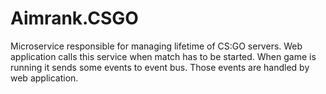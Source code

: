 # Aimrank.CSGO

Microservice responsible for managing lifetime of CS:GO servers.
Web application calls this service when match has to be started.
When game is running it sends some events to event bus.
Those events are handled by web application.